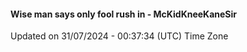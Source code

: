 #### Wise man says only fool rush in - McKidKneeKaneSir
Updated on 31/07/2024 - 00:37:34 (UTC) Time Zone

